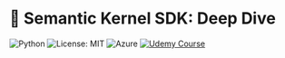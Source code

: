 # 🤖 Semantic Kernel SDK: Deep Dive

![Python](https://img.shields.io/badge/python-3.10-blue)
![License: MIT](https://img.shields.io/badge/License-MIT-yellow.svg)
![Azure](https://img.shields.io/badge/deployed%20on-Azure-blueviolet)
[![Udemy Course](https://img.shields.io/badge/Udemy-View_Course-orange?logo=Udemy)](https://your-course-link.com)
